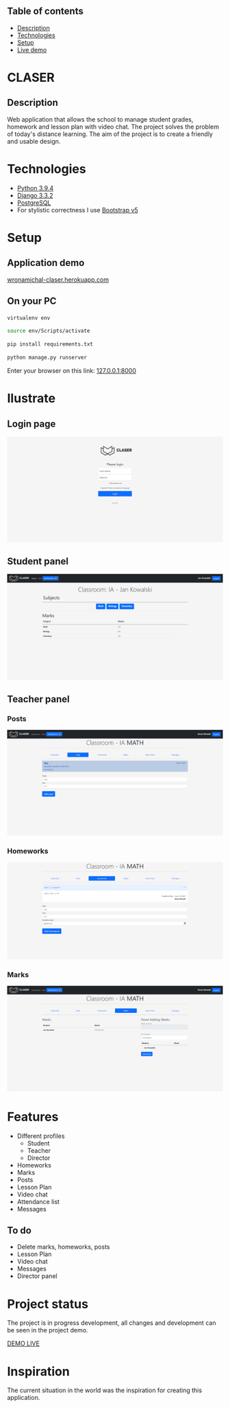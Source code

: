 ## Table of contents
* [Description](#Description)
* [Technologies](#technologies)
* [Setup](#setup)
* [Live demo](#application-demo)

# CLASER
## Description
Web application that allows the school to
manage student grades, homework and
lesson plan with video chat. The project solves 
the problem of today's distance learning. 
The aim of the project is to create a friendly and usable design.

# Technologies
* [Python 3.9.4](https://www.python.org/)
* [Django 3.3.2](https://www.djangoproject.com/)
* [PostgreSQL](https://www.postgresql.org/)
* For stylistic correctness I use [Bootstrap v5](https://getbootstrap.com/)

# Setup
## Application demo
[wronamichal-claser.herokuapp.com](https://wronamichal-claser.herokuapp.com/)

## On your PC
```bash
virtualenv env
```
```bash
source env/Scripts/activate
```
```bash
pip install requirements.txt
```
```bash
python manage.py runserver
```
Enter your browser on this link: [127.0.0.1:8000](http://127.0.0.1:8000/)

# Ilustrate

## Login page
![Login page](images_readme/login_page.PNG)

## Student panel
![Student panel](images_readme/student_panel.PNG)

## Teacher panel
### Posts
![Student panel](images_readme/teacher_panel_posts.PNG)

### Homeworks
![Student panel](images_readme/teacher_panel_homework.PNG)

### Marks
![Student panel](images_readme/teacher_panel_marks.PNG)

# Features
- Different profiles
  - Student
  - Teacher
  - Director
- Homeworks
- Marks
- Posts
- Lesson Plan
- Video chat
- Attendance list
- Messages

## To do
- Delete marks, homeworks, posts
- Lesson Plan
- Video chat
- Messages
- Director panel

# Project status
The project is in progress development, all changes and development can be seen in the project demo.

[DEMO LIVE](https://wronamichal-claser.herokuapp.com/)

# Inspiration
The current situation in the world was the inspiration for creating this application.





